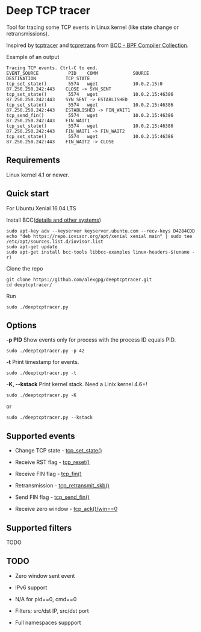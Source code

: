 Deep TCP tracer
===============

Tool for tracing some TCP events in Linux kernel (like state change or retransmissions).

Inspired by [tcptracer](https://github.com/iovisor/bcc/blob/master/tools/tcptracer.py)
and [tcpretrans](https://github.com/iovisor/bcc/blob/master/tools/tcpretrans.py)
from [BCC - BPF Compiler Collection](https://github.com/iovisor/bcc).

Example of an output

~~~
Tracing TCP events. Ctrl-C to end.
EVENT_SOURCE           PID    COMM             SOURCE                DESTINATION           TCP_STATE
tcp_set_state()        5574   wget             10.0.2.15:0           87.250.250.242:443    CLOSE -> SYN_SENT
tcp_set_state()        5574   wget             10.0.2.15:46386       87.250.250.242:443    SYN_SENT -> ESTABLISHED
tcp_set_state()        5574   wget             10.0.2.15:46386       87.250.250.242:443    ESTABLISHED -> FIN_WAIT1
tcp_send_fin()         5574   wget             10.0.2.15:46386       87.250.250.242:443    FIN_WAIT1
tcp_set_state()        5574   wget             10.0.2.15:46386       87.250.250.242:443    FIN_WAIT1 -> FIN_WAIT2
tcp_set_state()        5574   wget             10.0.2.15:46386       87.250.250.242:443    FIN_WAIT2 -> CLOSE
~~~

## Requirements

Linux kernel 4.1 or newer.

## Quick start

For Ubuntu Xenial 16.04 LTS

Install BCC([details and other systems](https://github.com/iovisor/bcc/blob/master/INSTALL.md))

```
sudo apt-key adv --keyserver keyserver.ubuntu.com --recv-keys D4284CDD
echo "deb https://repo.iovisor.org/apt/xenial xenial main" | sudo tee /etc/apt/sources.list.d/iovisor.list
sudo apt-get update
sudo apt-get install bcc-tools libbcc-examples linux-headers-$(uname -r)
```

Clone the repo

```
git clone https://github.com/alexgpg/deeptcptracer.git
cd deeptcptracer/
```

Run

```
sudo ./deeptcptracer.py
```

## Options

**-p PID** Show events only for process with the process ID equals PID.

  ```
  sudo ./deeptcptracer.py -p 42
  ```

**-t** Print timestamp for events.

  ```
  sudo ./deeptcptracer.py -t
  ```

**-K, --kstack** Print kernel stack. Need a Linix kernel 4.6+!

  ```
  sudo ./deeptcptracer.py -K
  ```

  or

  ```
  sudo ./deeptcptracer.py --kstack
  ```

## Supported events

 * Change TCP state - [tcp_set_state()](https://elixir.bootlin.com/linux/latest/ident/tcp_set_state)

 * Receive RST flag - [tcp_reset()](https://elixir.bootlin.com/linux/latest/ident/tcp_reset)

 * Receive FIN flag - [tcp_fin()](https://elixir.bootlin.com/linux/latest/ident/tcp_fin)

 * Retransmission - [tcp_retransmit_skb()](https://elixir.bootlin.com/linux/latest/ident/tcp_retransmit_skb)

 * Send FIN flag - [tcp_send_fin()](https://elixir.bootlin.com/linux/latest/ident/tcp_send_fin)

 * Receive zero window - [tcp_ack()/win==0](https://elixir.bootlin.com/linux/latest/ident/tcp_ack)

## Supported filters

TODO

## TODO

 * Zero window sent event

 * IPv6 support

 * N/A for pid==0, cmd==0

 * Filters: src/dst IP, src/dst port

 * Full namespaces suppport
